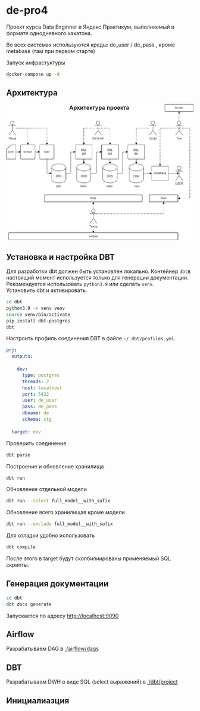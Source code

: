 # de-pro4
Проект курса Data Enginner в Яндекс.Практикум, выполняемый в формате однодневного хакатона.

Во всех системах используются креды: de_user / de_pass , кроме metabase (там при первом старте)

Запуск инфрастуктуры
``` bash
docker-compose up -d
```

## Архитектура
![./DEproject.png](./DEproject.png)

## Установка и настройка DBT
Для разработки dbt должен быть установлен локально. Контейнер `dbt`в настоящий момент используется только для генерации документации.
Рекомендуется использовать `python3.9` или сделать `venv`.  
Установить dbt и активировать. 
``` bash
cd dbt
python3.9 -m venv venv
source venv/bin/activate
pip install dbt-postgres
dbt
```
Настроить профиль соединения DBT в файле `~/.dbt/profiles.yml`.

``` yml
prj:
  outputs:

    dev:
      type: postgres
      threads: 2
      host: localhost
      port: 5432
      user: de_user
      pass: de_pass
      dbname: de
      schema: stg

  target: dev
```
Проверить соединение
``` bash
dbt parse
```
Построение и обновление хранилища
``` bash
dbt run
```
Обновление отдельной модели
``` bash
dbt run --select full_model__with_sufix
```
Обновление всего хранилищая кроме модели
``` bash
dbt run --exclude full_model__with_sufix
```
Для отладки удобно использовать
``` bash
dbt compile
```
После этого в target будут скопбилиированы применяемый SQL скрипты.

## Генерация документации
``` bash
cd dbt
dbt docs generate
```
Запускается по адресу [http://localhost:9090](http://localhost:9090)


## Airflow
Разрабатываем DAG в [./airflow/dags](./airflow/dags)

## DBT
Разрабатываем DWH в виде SQL (select выражений) в [./dbt/project](./dbt/project)

## Инициалиазция 


